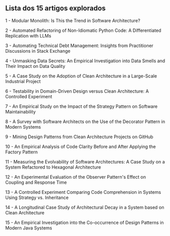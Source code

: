 
## Lista dos 15 artigos explorados

1 - Modular Monolith: Is This the Trend in Software Architecture?

2 - Automated Refactoring of Non-Idiomatic Python Code: A Differentiated Replication with LLMs

3 - Automating Technical Debt Management: Insights from Practitioner Discussions in Stack Exchange 

4 - Unmasking Data Secrets: An Empirical Investigation into Data Smells and Their Impact on Data Quality

5 - A Case Study on the Adoption of Clean Architecture in a Large-Scale Industrial Project

6 - Testability in Domain-Driven Design versus Clean Architecture: A Controlled Experiment

7 -  An Empirical Study on the Impact of the Strategy Pattern on Software Maintainability

8 - A Survey with Software Architects on the Use of the Decorator Pattern in Modern Systems

9 - Mining Design Patterns from Clean Architecture Projects on GitHub

10 - An Empirical Analysis of Code Clarity Before and After Applying the Factory Pattern

11 - Measuring the Evolvability of Software Architectures: A Case Study on a System Refactored to Hexagonal Architecture

12 - An Experimental Evaluation of the Observer Pattern's Effect on Coupling and Response Time

13 -  A Controlled Experiment Comparing Code Comprehension in Systems Using Strategy vs. Inheritance

14 - A Longitudinal Case Study of Architectural Decay in a System based on Clean Architecture

15 - An Empirical Investigation into the Co-occurrence of Design Patterns in Modern Java Systems
